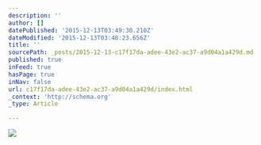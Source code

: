 ```yaml
---
description: ''
author: []
datePublished: '2015-12-13T03:49:30.210Z'
dateModified: '2015-12-13T03:48:23.656Z'
title: ''
sourcePath: _posts/2015-12-13-c17f17da-adee-43e2-ac37-a9d04a1a429d.md
published: true
inFeed: true
hasPage: true
inNav: false
url: c17f17da-adee-43e2-ac37-a9d04a1a429d/index.html
_context: 'http://schema.org'
_type: Article

---
```

![](https://the-grid-user-content.s3-us-west-2.amazonaws.com/2a776958-c1bb-4e1e-a704-20dc22c42a10.png)